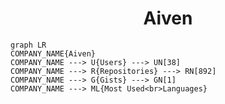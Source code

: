 <h1 align="center">Aiven</h1>

```mermaid
graph LR
COMPANY_NAME{Aiven}
COMPANY_NAME ---> U{Users} ---> UN[38]
COMPANY_NAME ---> R{Repositories} ---> RN[892]
COMPANY_NAME ---> G{Gists} ---> GN[1]
COMPANY_NAME ---> ML{Most Used<br>Languages}
```
